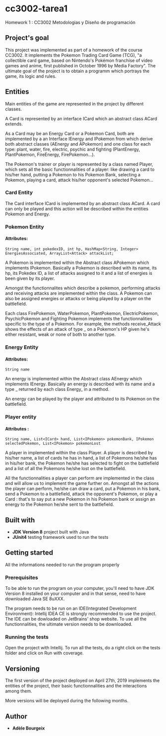 # cc3002-tarea1
Homework 1 : CC3002 Metodologias y Diseño de programación

## Project's goal
This project was implemented as part of a homework of the course CC3002.
It implements the Pokemon Trading Card Game (TCG), "a collectible card game, based on Nintendo's Pokémon franchise of video games and anime, first published in October 1996 by Media Factory". The ultimate goal of the project is to obtain a programm which portrays the game, its logic and rules. 

## Entities
Main entities of the game are represented in the project by different classes. 

A Card is represented by an interface ICard which an abstract class ACard extends. 

As a Card may be an Energy Card or a Pokemon Card, both are implemented by a an Interface IEnergy and IPokemon from which derive both abstract classes (AEnergy and APokemon) and one class for each type: plant, water, fire, electric, psychic and fighting (PlantEnergy, PlantPokemon, FireEnergy, FirePokemon...). 

The Pokemon's trainer or player is represented by a class named Player, which sets all the basic functionnalities of a player: like drawing a card to his/her hand, putting a Pokemon to his Pokemon Bank, selecting a Pokemon, playing a card, attack his/her opponent's selected Pokemon...

### Card Entity

The Card interface ICard is implemented by an abstract class ACard. A card can only be played and this action will be described within the entities Pokemon and Energy. 

### Pokemon Entity

#### Attributes:
```String name, int pokedexID, int hp, HashMap<String, Integer> EnergiesAssociated, ArrayList<Attack> attackList; ```

A Pokemon is implemented within the Abstract class APokemon which implements IPokemon. Basically a Pokemon is described with its name, its hp, its Pokedex ID, a list of attacks assigned to it and a list of energies is been given by its player. 

Amongst the functionnalites which describe a pokemon, performing attacks and receiving attacks are implemented within the class. A Pokemon can also be assigned energies or attacks or being played by a player on the battlefield. 

Each class FirePokemon, WaterPokemon, PlantPokemon, ElectricPokemon, PsychicPokemon and Fighting Pokemon implements the functionnalities specific to the type of a Pokemon. For example, the methods receive_Attack shows the effects of an attack of type _ on a Pokemon's HP given he's either resistant, weak or none of both to another type.

### Energy Entity

#### Attributes: 
```String name```

An energy is implemented within the Abstract class AEnergy which implements IEnergy. Basically an energy is described with its name and a type _  returned by each class Energy_ in a method. 

An energy can be played by the player and attributed to its Pokemon on the battlefield.

### Player entity

#### Attributes : 
```String name, List<ICard> hand, List<IPokemon> pokemonBank, IPokemon selectedPokemon, List<IPokemon> pokemonLost```
  
A player in implemented within the class Player. A player is described by his/her name, a list of cards he has in hand, a list of Pokemons he/she has in his/her bank, the Pokemon he/she has selected to fight on the battlefield and a list of all the Pokemons he/she lost on the battlefield.

All the functionnalities a player can perform are implemented in the class and will allow us to implement the game further on. 
Amongst all the actions the player can perform, he/she can draw a card, put a Pokemon in his bank, send a Pokemon to a battlefield, attack the opponent's Pokemon, or play a Card : that's to say put a new Pokemon in his Pokemon bank or assign an energy to the Pokemon he/she sent to the battlefield. 

## Built with 

* **JDK Version 8** project built with Java
* **JUnit4** testing framework used to run the tests


## Getting started 

All the informations needed to run the program properly 

### Prerequisites

To be able to run the program on your computer, you'll need to have JDK Version 8 installed on your computer and in that sense, need to have downloaded Java SE 8uXXX. 

The program needs to be run on an IDE(Integrated Development Environment): Intellij IDEA CE is strongly recommended to use the project. The IDE can be dowloaded on JetBrains' shop website. To use all the functionnalities, the ultimate version needs to be downloaded.

### Running the tests

Open the project with Intellij. To run all the tests, do a right click on the tests folder and click on Run with coverage. 

## Versioning

The first version of the project deployed on April 27th, 2019 implements the entities of the project, their basic functionnalities and the interactions among them. 

More versions will be deployed during the following months. 

## Author 
* **Adèle Bourgeix**
